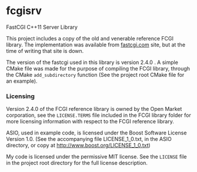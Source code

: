 # fcgisrv
FastCGI C++11 Server Library

This project includes a copy of the old and venerable reference FCGI library. The implementation was available from [fastcgi.com](http://www.fastcgi.com) site, but at the time of writing that site is down.

The version of the fastcgi used in this library is version 2.4.0 . A simple CMake file was made for the purpose of compiling the FCGI library, through the CMake `add_subdirectory` function (See the project root CMake file for an example).


### Licensing

Version 2.4.0 of the FCGI reference library is owned by the Open Market corporation, see the `LICENSE.TERMS` file included in the FCGI library folder for more licensing information with respect to the FCGI reference library.

ASIO, used in example code, is licensed under the Boost Software License Version 1.0. (See the accompanying
file LICENSE_1_0.txt, in the ASIO directory, or copy at http://www.boost.org/LICENSE_1_0.txt)

My code is licensed under the permissive MIT license. See the `LICENSE` file in the project root directory for the full license description.
